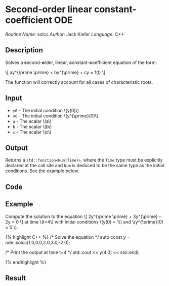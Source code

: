 # Second-order linear constant-coefficient ODE
*Routine Name:* solcc
*Author:* Jack Kiefer
*Language:* C++

## Description

Solves a **s**econd-**o**rder, **l**inear, **c**onstant-**c**oefficient equation of the form:

\\[ ay^{\prime \prime} + by^{\prime} + cy = f(t) \\]

The function will correctly account for all cases of characteristic roots.

## Input

* ``y0`` - The initial condition \\(y(0)\\)
* ``v0`` - The initial condition \\(y^{\prime}(0)\\)
* ``a`` - The scalar \\(a\\)
* ``b`` - The scalar \\(b\\)
* ``c`` - The scalar \\(c\\)

## Output 

Returns a ``std::function<Num(Time)>``, where the ``Time`` type must be explicitly declared at the call site and ``Num`` is deduced to be the same type as the initial conditions. See the example below.

## Code
## Example

Compute the solution to the equation \\[ 2y^{\prime \prime} + 3y^{\prime} - 2y = 0 \\] at time \\(t=4\\) with initial conditions \\(y(0) = 1\\) and \\(y^{\prime}(0) = 0 \\).

{% highlight C++ %}
/* Solve the equation */
auto const y = nde::solcc<double>(1.0,0.0,2.0,3.0,-2.0);

/* Print the output at time t=4 */
std::cout << y(4.0) << std::endl;

{% endhighlight %}

## Result
